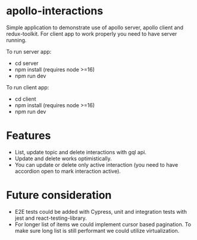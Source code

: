 # apollo-interactions

Simple application to demonstrate use of apollo server, apollo client and redux-toolkit. 
For client app to work properly you need to have server running.

To run server app:
- cd server
- npm install (requires node >=16)
- npm run dev

To run client app:
- cd client
- npm install (requires node >=16)
- npm run dev

# Features
- List, update topic and delete interactions with gql api.
- Update and delete works optimistically.
- You can update or delete only active interaction (you need to have accordion open to mark interaction active).

# Future consideration
- E2E tests could be added with Cypress, unit and integration tests with jest and react-testing-library.
- For longer list of items we could implement cursor based pagination. To make sure long list is still performant we could utilize virtualization.
